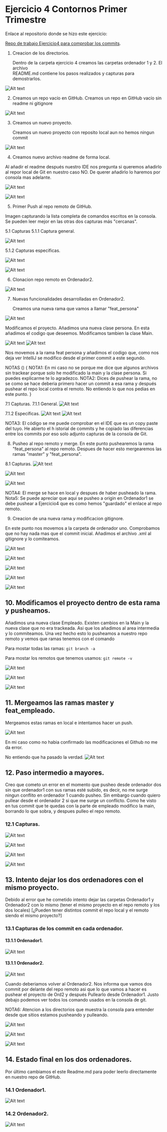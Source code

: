 
<!-- TODO:  -->

# Ejercicio 4 Contornos Primer Trimestre

Enlace al repositorio donde se hizo este ejercicio: 

[Repo de trabajo Ejercicio4 para comprobar los commits](https://github.com/MateoCarballo/Ejercicio4Contornos).

1. Creacion de los directorios.

    Dentro de la carpeta ejercicio 4 creamos las carpetas ordenador 1 y 2. El archivo  
    README.md  contiene los pasos realizados y capturas para demostrarlos.

![Alt text](img/01_Captura%20carpetas%20de%20mi%20ejercicio.jpg)


2. Creamos un repo vacío en GitHub.
    Creamos un repo en GitHub vacío sin readme ni gitignore

![Alt text](img/02_Creaccion%20repo%20vacio%20en%20Github.jpg)

3. Creamos un nuevo proyecto.

    Creamos un nuevo proyecto con reposito local aun no hemos ningun commit 

![Alt text](img/03_Creacion%20de%20proyecto%20con%20codigo%20de%20ejemplo%20en%20ordenador1.jpg)


4. Creamos nuevo archivo readme de forma local.

Al añadir el readme después nuestro IDE nos pregunta si queremos añadirlo al repor local 
de Git en nuestro caso NO. De querer añadirlo lo haremos por consola mas adelante.

![Alt text](img/04.1_Antes%20de%20crear%20el%20readme%20local.jpg)

![Alt text](img/04.2_Despues%20de%20crear%20el%20readme%20local.jpg)

5. Primer Push al repo remoto de GitHub.

Imagen capturando la lista completa de comandos escritos en la consola. Se pueden leer 
mejor en las otras dos capturas más "cercanas".

5.1 Capturas
5.1.1 Captura general.

![Alt text](img/05_Primer%20commit%20y%20pusheo%20al%20repo%20remoto.jpg)

5.1.2 Capturas especificas.

![Alt text](img/05.1%20_Parte%201de2.jpg)

![Alt text](img/05.2_Parte%202de2.jpg)

6. Clonacion repo remoto en Ordenador2.

![Alt text](img/06_Clonacion%20desde%20repo%20remoto%20a%20ordenador2jpg.jpg)

7. Nuevas funcionalidades desarrolladas en Ordenador2.

    Creamos una nueva rama que vamos a llamar "feat_persona" 

![Alt text](img/07_Creacion%20de%20rama%20feat_persona.jpg)

Modificamos el proyecto. Añadimos una nueva clase persona. En esta añadimos el 
codigo que deseemos. Modificamos tambien la clase Main.
    
![Alt text](img/08_Creamos%20una%20clase%20persona.jpg)
![Alt text](img/08.1_Clase%20persona%20creada.jpg)

Nos movemos a la rama feat persona y añadimos el codigo que, como nos deja ver 
IntelliJ se modifico desde el primer commit a este segundo.

NOTAS (<!-- TODO: Meter algun desplegable o algo para que las nota no interrumpan la lectura del ejercicio -->)
{
NOTA1: En mi caso no se porque me dice que algunos archivos sin trackear porque solo 
he modificado la main y la clase persona. Si puedes explicarme te lo agradezco.
NOTA2: Dices de pushear la rama, no se como se hace deberia primero hacer un commit 
a esa rama y después pushear el repo local contra el remoto. No entiendo lo que nos pedias en este punto.
    }

7.1 Capturas.
7.1.1 General.
![Alt text](img/09_Perspectiva%20completa%20comandos%20Git%20rama%20feat_persona.jpg)

7.1.2 Específicas.
![Alt text](img/09.1_rama%20feat_persona.jpg)
![Alt text](img/09.2_rama%20feat_persona.jpg)

NOTA3: El código se me puede comprobar en el IDE que es un copy paste del tuyo. He abierto el h
istorial de commits y he copiado las diferencias entre los commits por eso solo adjunto capturas de la consola de Git.

8. Pusheo al repo remoto y merge.
En este punto pushearemos la rama "feat_persona" al repo remoto. Despues de hacer esto mergearemos las ramas "master" y "feat_persona".

8.1 Capturas.
![Alt text](img/10_Pusheo%20de%20la%20rama%20(feat_persona).jpg)

![Alt text](img/10.1_Pusheo%20de%20la%20rama%20(feat_persona)%20visto%20en%20GitHub.jpg)

![Alt text](img/11_Mergeo%20master%20y%20feat_persona.jpg)

NOTA4: El merge se hace en local y despues de haber pusheado la rama.
Nota5: Se puede apreciar que aqui se pusheo a origin en Ordenador1 se debe pushear a Ejercicio4 que es como hemos "guardado" el enlace al repo remoto.

9. Creacion de una nueva rama y modificacion gitignore.

En este punto nos movemos a la carpeta de ordenador uno. Comprobamos que no hay nada mas que el commit inicial. Añadimos el archivo .xml al gitignore y lo comiteamos.

![Alt text](img/12_Estado%20inicial%20Ordenador%201%20.jpg)

![Alt text](img/13_Creamos%20rama%20(feat_empleado).jpg)

![Alt text](img/14.1_Modificando%20gitignore%20.jpg)

![Alt text](img/14_Modificando%20gitignore%20.jpg)

![Alt text](img/15_Commit%20a%C3%B1adiendo%20al%20gitignore%20el%20fichero%20xml%20.jpg)

## 10. Modificamos el proyecto dentro de esta rama y pusheamos.

Añadimos una nueva clase Empleado. Existen cambios en la Main y 
la nueva clase que no era trackeada. Asi que los añadimos al area intermedia y lo commiteamos. 
Una vez hecho esto lo pusheamos a nuestro repo remoto y vemos que ramas tenemos con el comando  

Para mostar todas las ramas: ``` git branch -a ```

Para mostar los remotos que tenemos usamos: ``` git remote -v ```



![Alt text](img/16_Commit%20probando%20empleado(segundo%20commit)%20.jpg)
    
![Alt text](img/17_Pusheando%20rama%20empleado%20.jpg)

![Alt text](img/17.1_Ramas%20dentro%20de%20este%20repo%20local%20.jpg)

## 11. Mergeamos las ramas master y feat_empleado.

Mergeamos estas ramas en local e intentamos hacer un push.

![Alt text](img/19%20Pto%20de%20cagada%20deberia%20haber%20implementado%20el%20push%20de%20ordenador%202%20.jpg)

En mi caso como no habia confirmado las modificaciones el Github no me da error.

<!-- TODO: Intentar hacerlo al contrario desde ordenador 2 habiendo confirmado y dejando como definiva la version de ordenador1-->
No entiendo que ha pasado la verdad.
![Alt text](img/20__Me%20quedo%20bloqueado%20y%20perdido%20.jpg)

## 12. Paso intermedio a mayores.

Creo que cometo un error en el momento que pusheo desde ordenador dos sin que ordenador1 con sus ramas esté subido, es decir, no me surge ningun conflito en ordenador 1 cuando pusheo. Sin embargo cuando quiero pullear desde el ordenador 2 si que me surge un conflicto. Como he visto en tus commit que te quedas con la parte de empleado modifico la main, borrando lo que sobra, y despues pulleo el repo remoto.


### 12.1 Capturas.
 
![Alt text](img/21_Intento%20arreglarlo%20para%20seguir.jpg)

![Alt text](img/21.2_Intento%20arreglarlo%20para%20seguir.jpg)

![Alt text](img/21.3_Intento%20arreglarlo%20para%20seguir.jpg)

![Alt text](img/21.4_Intento%20arreglarlo%20para%20seguir.jpg)
## 13. Intento dejar los dos ordenadores con el mismo proyecto.

Debido al error que he cometido intento dejar las carpetas Ordenador1 y Ordenador2 con lo mismo (tener el mismo proyecto en el repo remoto y los dos locales) [¿Pueden tener distintos commit el repo local y el remoto siendo el mismo proyecto?]

### 13.1 Capturas de los commit en cada ordenador.

#### 13.1.1 Ordenador1.

![Alt text](img/22.1_situacion%20ord1.jpg)

#### 13.1.1 Ordenador2.

![Alt text](img/22.2_situacion%20ord2.jpg)

Cuando deberiamos volver al Ordenador2. Nos informa que vamos dos commit por delante del repo remoto asi que lo que vamos a hacer es pushear el proyecto de Ord2 y después Pullearlo desde Ordenador1. Justo debajo podemos ver todos los comando usados en la consola de git. 
    
NOTA6: Atencion a los directorios que muestra la consola para entender desde que sitios estamos pusheando y pulleando.

![Alt text](img/24.0_Push%20desde%20ord2.jpg)


![Alt text](img/24.2_Push%20desde%20ord2.jpg)

![Alt text](img/24.1_Pull%20desde%20ord1.jpg)

## 14. Estado final en los dos ordenadores.

Por último cambiamos el este Readme.md para poder leerlo directamente en nuestro repo de GitHub.

### 14.1 Ordenador1.

![Alt text](img/25.1_Estado%20final%20commit%20en%20Ordenador1.jpg)

### 14.2 Ordenador2.

![Alt text](img/25.2_Estado%20final%20commit%20en%20Ordenador2.jpg)


<!-- TODO:  **Dejo aquí anotadas cosas a comentar con el profesor:
- Repasar las capturas y comprobar que es lo que hemos hecho.**-->




